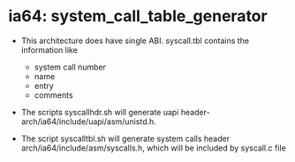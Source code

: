 # ia64: system_call_table_generator

- This architecture does have single ABI.
  syscall.tbl contains the information like 
    - system call number
    - name 
    - entry
    - comments

- The scripts syscallhdr.sh will generate uapi header- 
  arch/ia64/include/uapi/asm/unistd.h. 

- The script syscalltbl.sh will generate system calls
  header arch/ia64/include/asm/syscalls.h, which will
  be included by syscall.c file


